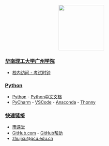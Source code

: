 <div align="center">
<img src="" height="150" width="150" >
</div>

### **[华南理工大学广州学院](http://www.gcu.edu.cn/)**
+ [校内访问 - 考试时钟](http://10.5.1.246/clock)

### **[Python](https://www.python.org/)**
+ [Python](https://www.python.org/downloads/) - [Python中文文档](https://docs.python.org/zh-cn/3/)
+ [PyCharm](http://www.jetbrains.com/pycharm/download/) - [VSCode](https://code.visualstudio.com/) - [Anaconda](https://www.anaconda.com/distribution/) - [Thonny](https://thonny.org/)

### **[快速链接](https://github.com/login)**
+ [雨课堂](https://www.yuketang.cn/web)
+ [GitHub.com](https://github.com/login) - [GitHub帮助](https://help.github.com/cn)
+ [zhujixu@gcu.edu.cn](https://github.com/login)
